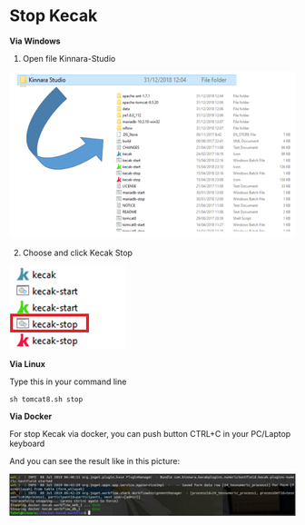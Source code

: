 # Stop Kecak

**Via Windows**

1. Open file Kinnara-Studio

<img src="https://raw.githubusercontent.com/kinnara-digital-studio/kecak-workflow/master/docs/assets/startKecak.png" alt="startKecak" />

2. Choose and click Kecak Stop

<img src="https://raw.githubusercontent.com/kinnara-digital-studio/kecak-workflow/master/docs/assets/kecak-stop.png" alt="kecak-stop" />

**Via Linux**

Type this in your command line 

```
sh tomcat8.sh stop
```

**Via Docker**

For stop Kecak via docker, you can push button CTRL+C in your PC/Laptop keyboard

And you can see the result like in this picture:

<img src="https://raw.githubusercontent.com/kinnara-digital-studio/kecak-workflow/master/docs/assets/kecakStopDocker.jpg" alt="kecak-stopDocker" />

